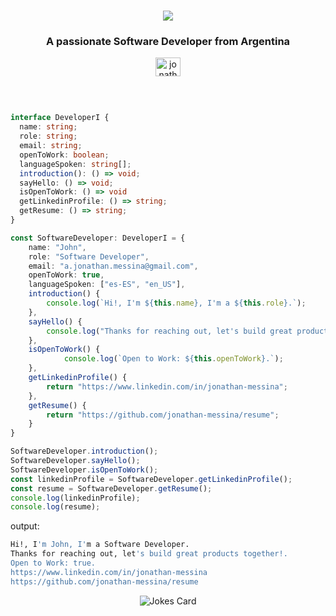 






<h1 align="center"><a align="center">
  <img align="center" src="https://readme-typing-svg.herokuapp.com?color=F9FFFF&center=true&height=100&lines=Hello+there!+%F0%9F%98%84+I'm+John!" />
</a></h1>

<h3 align="center" >A passionate Software Developer from Argentina</h3><a href="https://linkedin.com/in/jonathan-messina" target="_blank">
<p align="center" >  
  <img src="https://raw.githubusercontent.com/rahuldkjain/github-profile-readme-generator/master/src/images/icons/Social/linked-in-alt.svg" alt="jonathan-messina" height="30" width="40" /></a>
</p>
<br/>



```typescript

interface DeveloperI {
  name: string;
  role: string;
  email: string;
  openToWork: boolean; 
  languageSpoken: string[];
  introduction(): () => void;
  sayHello: () => void;
  isOpenToWork: () => void
  getLinkedinProfile: () => string;
  getResume: () => string;
}

const SoftwareDeveloper: DeveloperI = {
    name: "John",
    role: "Software Developer",
    email: "a.jonathan.messina@gmail.com",
    openToWork: true,
    languageSpoken: ["es-ES", "en_US"],
    introduction() {
        console.log(`Hi!, I'm ${this.name}, I'm a ${this.role}.`);
    },
    sayHello() {
        console.log("Thanks for reaching out, let's build great products together!.");
    },
    isOpenToWork() {
            console.log(`Open to Work: ${this.openToWork}.`);
    },
    getLinkedinProfile() {
        return "https://www.linkedin.com/in/jonathan-messina";
    },
    getResume() {
        return "https://github.com/jonathan-messina/resume";
    }
}

SoftwareDeveloper.introduction();
SoftwareDeveloper.sayHello();
SoftwareDeveloper.isOpenToWork();
const linkedinProfile = SoftwareDeveloper.getLinkedinProfile();
const resume = SoftwareDeveloper.getResume();
console.log(linkedinProfile);
console.log(resume);
```

output:
```bash
Hi!, I'm John, I'm a Software Developer.
Thanks for reaching out, let's build great products together!.
Open to Work: true.
https://www.linkedin.com/in/jonathan-messina
https://github.com/jonathan-messina/resume
```

<!-- HTML -->
<p align="center">
<img src="https://readme-jokes.vercel.app/api" alt="Jokes Card" />
</p>



